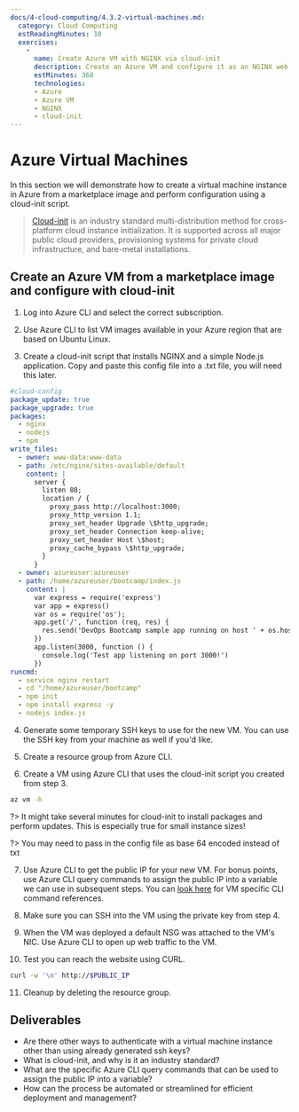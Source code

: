```yaml
---
docs/4-cloud-computing/4.3.2-virtual-machines.md:
  category: Cloud Computing
  estReadingMinutes: 10
  exercises:
    -
      name: Create Azure VM with NGINX via cloud-init
      description: Create an Azure VM and configure it as an NGINX web server via cloud-init file.
      estMinutes: 360
      technologies:
      - Azure
      - Azure VM
      - NGINX
      - cloud-init
---
```


# Azure Virtual Machines

In this section we will demonstrate how to create a virtual machine instance in Azure from a marketplace image and perform configuration using a cloud-init script.

> [Cloud-init](https://cloudinit.readthedocs.io/en/latest/) is an industry standard multi-distribution method for cross-platform cloud instance initialization. It is supported across all major public cloud providers, provisioning systems for private cloud infrastructure, and bare-metal installations.

## Create an Azure VM from a marketplace image and configure with cloud-init

1. Log into Azure CLI and select the correct subscription.

2. Use Azure CLI to list VM images available in your Azure region that are based on Ubuntu Linux.

3. Create a cloud-init script that installs NGINX and a simple Node.js application. Copy and paste this config file into a .txt file, you will need this later.

```yaml
#cloud-config
package_update: true
package_upgrade: true
packages:
  - nginx
  - nodejs
  - npm
write_files:
  - owner: www-data:www-data
  - path: /etc/nginx/sites-available/default
    content: |
      server {
        listen 80;
        location / {
          proxy_pass http://localhost:3000;
          proxy_http_version 1.1;
          proxy_set_header Upgrade \$http_upgrade;
          proxy_set_header Connection keep-alive;
          proxy_set_header Host \$host;
          proxy_cache_bypass \$http_upgrade;
        }
      }
  - owner: azureuser:azureuser
  - path: /home/azureuser/bootcamp/index.js
    content: |
      var express = require('express')
      var app = express()
      var os = require('os');
      app.get('/', function (req, res) {
        res.send('DevOps Bootcamp sample app running on host ' + os.hostname() + '!')
      })
      app.listen(3000, function () {
        console.log('Test app listening on port 3000!')
      })
runcmd:
  - service nginx restart
  - cd "/home/azureuser/bootcamp"
  - npm init
  - npm install express -y
  - nodejs index.js
```

4. Generate some temporary SSH keys to use for the new VM. You can use the SSH key from your machine as well if you'd like.

5. Create a resource group from Azure CLI.

6. Create a VM using Azure CLI that uses the cloud-init script you created from step 3.

```bash
az vm -h
```

?> It might take several minutes for cloud-init to install packages and perform updates. This is especially true for small instance sizes!

?> You may need to pass in the config file as base 64 encoded instead of txt

7. Use Azure CLI to get the public IP for your new VM. For bonus points, use Azure CLI query commands to assign the public IP into a variable we can use in subsequent steps. You can [look here](https://docs.microsoft.com/en-us/cli/azure/vm?view=azure-cli-latest) for VM specific CLI command references.

8. Make sure you can SSH into the VM using the private key from step 4.

9. When the VM was deployed a default NSG was attached to the VM's NIC. Use Azure CLI to open up web traffic to the VM.

10. Test you can reach the website using CURL.

```bash
curl -w '\n' http://$PUBLIC_IP
```

11. Cleanup by deleting the resource group.

## Deliverables

- Are there other ways to authenticate with a virtual machine instance other than using already generated ssh keys?
- What is cloud-init, and why is it an industry standard?
- What are the specific Azure CLI query commands that can be used to assign the public IP into a variable?
- How can the process be automated or streamlined for efficient deployment and management?
